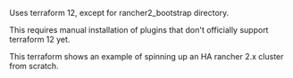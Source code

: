 Uses terraform 12, except for rancher2_bootstrap directory.

This requires manual installation of plugins that don't officially support terraform 12 yet.


This terraform shows an example of spinning up an HA rancher 2.x cluster from scratch.
